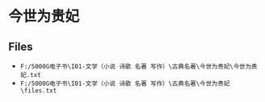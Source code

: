 # 今世为贵妃

## Files

- `F:/5000G电子书\I01-文学（小说 诗歌 名著 写作）\古典名著\今世为贵妃\今世为贵妃.txt`
- `F:/5000G电子书\I01-文学（小说 诗歌 名著 写作）\古典名著\今世为贵妃\files.txt`
